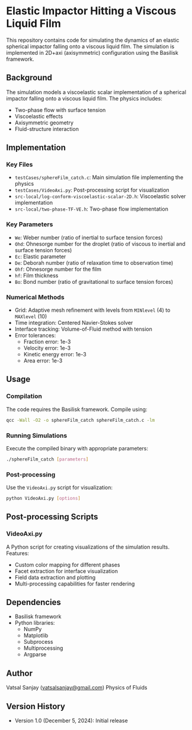 # Elastic Impactor Hitting a Viscous Liquid Film

This repository contains code for simulating the dynamics of an elastic spherical impactor falling onto a viscous liquid film. The simulation is implemented in 2D+axi (axisymmetric) configuration using the Basilisk framework.

## Background

The simulation models a viscoelastic scalar implementation of a spherical impactor falling onto a viscous liquid film. The physics includes:
- Two-phase flow with surface tension
- Viscoelastic effects
- Axisymmetric geometry
- Fluid-structure interaction

## Implementation

### Key Files
- `testCases/sphereFilm_catch.c`: Main simulation file implementing the physics
- `testCases/VideoAxi.py`: Post-processing script for visualization
- `src-local/log-conform-viscoelastic-scalar-2D.h`: Viscoelastic solver implementation
- `src-local/two-phase-TF-VE.h`: Two-phase flow implementation

### Key Parameters
- `We`: Weber number (ratio of inertial to surface tension forces)
- `Ohd`: Ohnesorge number for the droplet (ratio of viscous to inertial and surface tension forces)
- `Ec`: Elastic parameter
- `De`: Deborah number (ratio of relaxation time to observation time)
- `Ohf`: Ohnesorge number for the film
- `hf`: Film thickness
- `Bo`: Bond number (ratio of gravitational to surface tension forces)

### Numerical Methods
- Grid: Adaptive mesh refinement with levels from `MINlevel` (4) to `MAXlevel` (10)
- Time integration: Centered Navier-Stokes solver
- Interface tracking: Volume-of-Fluid method with tension
- Error tolerances:
  - Fraction error: 1e-3
  - Velocity error: 1e-3
  - Kinetic energy error: 1e-3
  - Area error: 1e-3

## Usage

### Compilation
The code requires the Basilisk framework. Compile using:
```bash
qcc -Wall -O2 -o sphereFilm_catch sphereFilm_catch.c -lm
```

### Running Simulations
Execute the compiled binary with appropriate parameters:
```bash
./sphereFilm_catch [parameters]
```

### Post-processing
Use the `VideoAxi.py` script for visualization:
```bash
python VideoAxi.py [options]
```

## Post-processing Scripts

### VideoAxi.py
A Python script for creating visualizations of the simulation results. Features:
- Custom color mapping for different phases
- Facet extraction for interface visualization
- Field data extraction and plotting
- Multi-processing capabilities for faster rendering

## Dependencies
- Basilisk framework
- Python libraries:
  - NumPy
  - Matplotlib
  - Subprocess
  - Multiprocessing
  - Argparse

## Author
Vatsal Sanjay (vatsalsanjay@gmail.com)
Physics of Fluids

## Version History
- Version 1.0 (December 5, 2024): Initial release

